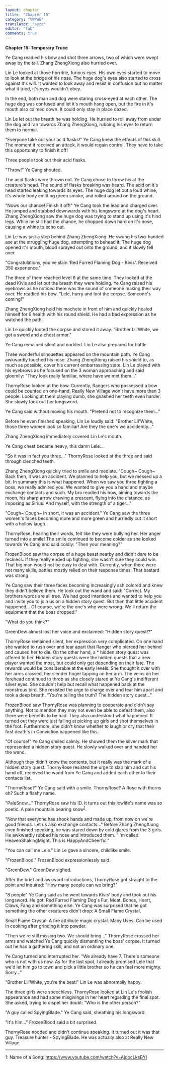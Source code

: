```yaml
---
layout: chapter
title:  "Chapter 15"
category: "VWPWE"
translator: "syzc"
editor: "Tab"
comments: true
---
```


**Chapter 15: Temporary Truce**

Ye Cang readied his bow and shot three arrows, two of which were swept away by the tail. Zhang ZhengXiong also hurried over.

Lin Le looked at those horrible, furious eyes. His own eyes started to move to look at the bridge of his nose. The huge dog's eyes also started to cross against it's will. It wanted to look away and resist in confusion but no matter what it tried, it's eyes wouldn't obey.

In the end, both man and dog were staring cross-eyed at each other. The huge dog was confused and let it's mouth hang open, but the fire in it's mouth also calmed down. It could only stay in place dazed.

Lin Le let out the breath he was holding. He hurried to roll away from under the dog and ran towards Zhang ZhengXiong, rubbing his eyes to return them to normal.

"Everyone take out your acid flasks!" Ye Cang knew the effects of this skill. The moment it received an attack, it would regain control. They have to take this opportunity to finish it off!

Three people took out their acid flasks.

"Throw!" Ye Cang shouted.

The acid flasks were thrown out. Ye Cang chose to throw his at the creature's head. The sound of flasks breaking was heard. The acid on it's head started leaking towards its eyes. The huge dog let out a loud whine, it's whole body emitting green smoke, and rolled around on the ground.

"Nows our chance! Finish it off!" Ye Cang took the lead and charged over. He jumped and stabbed downwards with his longsword at the dog's heart. Zhang ZhengXiong saw the huge dog was trying to stand up using it's hind legs. While he still had the chance, he chopped down hard on it's nose, causing a whine to echo out. 

Lin Le was just a step behind Zhang ZhengXiong. He swung his two-handed axe at the struggling huge dog, attempting to behead it. The huge dog opened it's mouth, blood sprayed out onto the ground, and it slowly fell over.

"Congratulations, you've slain 'Red Furred Flaming Dog - Kivis'. Received 350 experience."

The three of them reached level 6 at the same time. They looked at the dead Kivis and let out the breath they were holding. Ye Cang raised his eyebrows as he noticed there was the sound of someone making their way over. He readied his bow. "Lele, hurry and loot the corpse. Someone's coming!"

Zhang ZhengXiong held his machete in front of him and quickly healed himself for 6 health with his round shield. He had a bad expression as he watched the path. 

Lin Le quickly looted the corpse and stored it away. "Brother Lil'White, we got a sword and a chest armor." 

Ye Cang remained silent and nodded. Lin Le also prepared for battle.

Three wonderful silhouettes appeared on the mountain path. Ye Cang awkwardly touched his nose. Zhang ZhengXiong raised his shield to, as much as possible, cover his current embarrassing state. Lin Le played with his eyebrows as he focused on the 3 woman approaching and said gloomily: "They look really familiar, where have we met them..."

ThornyRose looked at the bow. Currently, Rangers who possessed a bow could be counted on one-hand, Really New Village won't have more than 3 people. Looking at them playing dumb, she gnashed her teeth even harder. She slowly took out her longsword. 

Ye Cang said without moving his mouth. "Pretend not to recognize them..."

Before he even finished speaking, Lin Le loudly said: "Brother Lil'White, those three women look so familiar! Are they the one's we accidently..."

Zhang ZhengXiong immediately covered Lin Le's mouth.

Ye Cang chest became heavy, this damn Lele...

"So it was in fact you three..." ThornyRose looked at the three and said through clenched teeth.

Zhang ZhengXiong quickly tried to smile and mediate. "Cough~ Cough~ Back then, it was an accident. We planned to help you, but we messed up a bit. In summary this is what happened. When we saw you three fighting a boss, we really admired you. We wanted to give you a hand and maybe exchange contacts and such. My bro readied his bow, aiming towards the moon, his sharp arrow drawing a crescent, flying into the distance, as imposing as Sirius. And myself, with the strength of a tiger..."

"Cough~ Cough~ In short, it was an accident." Ye Cang saw the three women's faces becoming more and more green and hurriedly cut it short with a hollow laugh.

ThornyRose, hearing their words, felt like they were bullying her. Her anger turned into a smile! The smile continued to become colder as she looked towards Ye Cang and said coldly: "Then your meaning?"

FrozenBlood saw the corpse of a huge beast nearby and didn't dare to be reckless. If they really ended up fighting, she wasn't sure they could win. That big man would not be easy to deal with. Currently, when there were not many skills, battles mostly relied on their response times. That bastard was strong.

Ye Cang saw their three faces becoming increasingly ash colored and knew they didn't believe them. He took out the wand and said: "Correct. My brothers words are all true. We had good intentions and wanted to help you and invite you to join us on a hidden story quest. But then that little accident happened... Of course, we're the one's who were wrong. We'll return the equipment that the boss dropped." 

"What do you think?"

GreenDew almost lost her voice and exclaimed: "Hidden story quest!?"

ThornyRose remained silent, her expression very complicated. On one hand she wanted to rush over and tear apart that Ranger who pierced her behind and caused her to die. On the other hand, a \* hidden story quest was offered to her. Hidden story quests were the hidden quests that a new player wanted the most, but could only get depending on their fate. The rewards would be considerable at the early levels. She thought it over with her arms crossed, her slender finger tapping on her arm. The veins on her forehead continued to throb as she closely stared at Ye Cang's  indifferent silver eyes. She couldn't help but recall what happened back at the monstrous bird. She resisted the urge to charge over and tear him apart and took a deep breath. "You're telling the truth? The hidden story quest..." 

FrozenBlood saw ThornyRose was planning to cooperate and didn't say anything. Not to mention they may not even be able to defeat them, also there were benefits to be had. They also understood what happened. It turned out they were just failing at picking up girls and shot themselves in the foot. Furthermore, she didn't know whether to laugh or cry that their first death's in Conviction happened like this.

"Of course!" Ye Cang smiled calmly. He showed them the silver mark that represented a hidden story quest. He slowly walked over and handed her the wand.

Although they didn't know the contents, but it really was the mark of a hidden story quest. ThornyRose resisted the urge to slap him and cut his hand off, received the wand from Ye Cang and added each other to their contacts list.

"ThornyRose?" Ye Cang said with a smile. ThornyRose? A Rose with thorns eh? Such a flashy name.

"PaleSnow..." ThornyRose saw his ID. It turns out this lowlife's name was so poetic. A pale mountain bearing snow<sup>[1](#footnote1)</sup>.

"Now that everyone has shook hands and made up, from now on we're good friends. Let us also exchange contacts..." Before Zhang ZhengXiong even finished speaking, he was stared down by cold glares from the 3 girls. He awkwardly rubbed his nose and introduced them. "I'm called HeavenShakingMight. This is HappyAndCheerful."

"You can call me Lele." Lin Le gave a sincere, childlike smile.

"FrozenBlood." FrozenBlood expressionlessly said.

"GreenDew." GreenDew sighed.

After the brief and awkward introductions, ThornyRose got straight to the point and inquired: "How many people can we bring?"

"8 people" Ye Cang said as he went towards Kivis' body and took out his longsword. He got: Red Furred Flaming Dog's Fur, Meat, Bones, Heart, Claws, Fang and something else. Ye Cang was surprised that he got something the other creatures didn't drop: A Small Flame Crystal.

Small Flame Crystal: A fire attribute magic crystal. Many Uses. Can be used in cooking after grinding it into powder.

"Then we're still missing two. We should bring..." ThornyRose crossed her arms and watched Ye Cang quickly dismantling the boss' corpse. It turned out he had a gathering skill, and not an ordinary one.

Ye Cang turned and interrupted her. "We already have 7. There's someone who is not with us now. As for the last spot, I already promised Lele that we'd let him go to town and pick a little brother so he can feel more mighty. Sorry..."

"Brother Lil'White, you're the best!" Lin Le was abnormally happy.

The three girls were speechless. ThornyRose looked at Lin Le's foolish appearance and had some misgivings in her heart regarding the final spot. She asked, trying to dispel her doubt: "Who is the other person?"

"A guy called SpyingBlade." Ye Cang said, sheathing his longsword.

"It's him..." FrozenBlood said a bit surprised.

ThornyRose nodded and didn't continue speaking. It turned out it was that guy. Treasure hunter - SpyingBlade. He was actually also at Really New Village. 

---

<a name="footnote1">1</a>: Name of a Song: <a href="https://www.youtube.com/watch?v=AjoocLksBYI">https://www.youtube.com/watch?v=AjoocLksBYI </a>